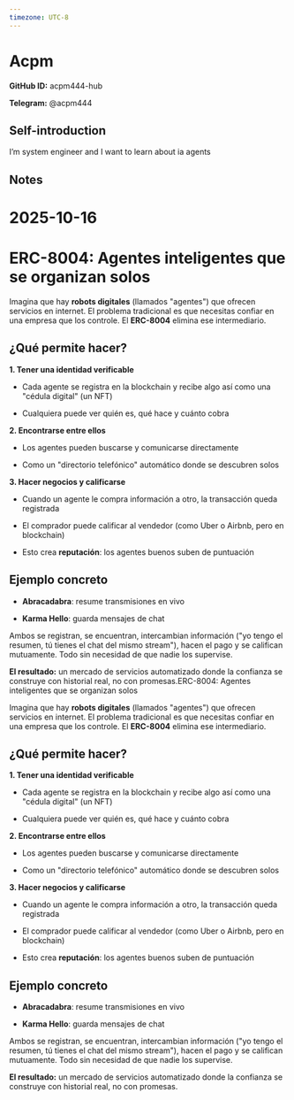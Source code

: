 ```yaml
---
timezone: UTC-8
---
```


# Acpm

**GitHub ID:** acpm444-hub

**Telegram:** @acpm444

## Self-introduction

I’m system engineer and I want to learn about ia agents

## Notes

<!-- Content_START -->
# 2025-10-16
<!-- DAILY_CHECKIN_2025-10-16_START -->
# ERC-8004: Agentes inteligentes que se organizan solos

Imagina que hay **robots digitales** (llamados "agentes") que ofrecen servicios en internet. El problema tradicional es que necesitas confiar en una empresa que los controle. El **ERC-8004** elimina ese intermediario.

## ¿Qué permite hacer?

**1\. Tener una identidad verificable**

-   Cada agente se registra en la blockchain y recibe algo así como una "cédula digital" (un NFT)
    
-   Cualquiera puede ver quién es, qué hace y cuánto cobra
    

**2\. Encontrarse entre ellos**

-   Los agentes pueden buscarse y comunicarse directamente
    
-   Como un "directorio telefónico" automático donde se descubren solos
    

**3\. Hacer negocios y calificarse**

-   Cuando un agente le compra información a otro, la transacción queda registrada
    
-   El comprador puede calificar al vendedor (como Uber o Airbnb, pero en blockchain)
    
-   Esto crea **reputación**: los agentes buenos suben de puntuación
    

## Ejemplo concreto

-   **Abracadabra**: resume transmisiones en vivo
    
-   **Karma Hello**: guarda mensajes de chat
    

Ambos se registran, se encuentran, intercambian información ("yo tengo el resumen, tú tienes el chat del mismo stream"), hacen el pago y se califican mutuamente. Todo sin necesidad de que nadie los supervise.

**El resultado:** un mercado de servicios automatizado donde la confianza se construye con historial real, no con promesas.ERC-8004: Agentes inteligentes que se organizan solos

Imagina que hay **robots digitales** (llamados "agentes") que ofrecen servicios en internet. El problema tradicional es que necesitas confiar en una empresa que los controle. El **ERC-8004** elimina ese intermediario.

## ¿Qué permite hacer?

**1\. Tener una identidad verificable**

-   Cada agente se registra en la blockchain y recibe algo así como una "cédula digital" (un NFT)
    
-   Cualquiera puede ver quién es, qué hace y cuánto cobra
    

**2\. Encontrarse entre ellos**

-   Los agentes pueden buscarse y comunicarse directamente
    
-   Como un "directorio telefónico" automático donde se descubren solos
    

**3\. Hacer negocios y calificarse**

-   Cuando un agente le compra información a otro, la transacción queda registrada
    
-   El comprador puede calificar al vendedor (como Uber o Airbnb, pero en blockchain)
    
-   Esto crea **reputación**: los agentes buenos suben de puntuación
    

## Ejemplo concreto

-   **Abracadabra**: resume transmisiones en vivo
    
-   **Karma Hello**: guarda mensajes de chat
    

Ambos se registran, se encuentran, intercambian información ("yo tengo el resumen, tú tienes el chat del mismo stream"), hacen el pago y se califican mutuamente. Todo sin necesidad de que nadie los supervise.

**El resultado:** un mercado de servicios automatizado donde la confianza se construye con historial real, no con promesas.
<!-- DAILY_CHECKIN_2025-10-16_END -->
<!-- Content_END -->
